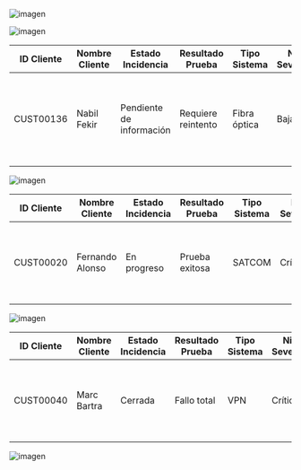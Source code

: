![imagen](https://github.com/user-attachments/assets/9ac095af-b1dd-4f86-80a9-b9816f4018f7)

![imagen](https://github.com/user-attachments/assets/a2a1d209-af4e-4e1f-afeb-225eebb49009)

| ID Cliente | Nombre Cliente | Estado Incidencia       | Resultado Prueba   | Tipo Sistema  | Nivel Severidad | Tipo Impacto            | Prioridad | Equipo Afectado | Ubicación      | Fecha Reporte          | Fecha Resolución | Descripción                                              |
|------------|----------------|-------------------------|--------------------|---------------|-----------------|-------------------------|-----------|-----------------|----------------|------------------------|------------------|----------------------------------------------------------|
| CUST00136  | Nabil Fekir    | Pendiente de información | Requiere reintento | Fibra óptica  | Baja            | Degradación de servicio | Alta      | Switch          | Sucursal Norte | 2025-01-11 16:14:45.235700 |                  | Problema con fibra óptica en Sucursal Norte. Impacto: Degradación de servicio. |


![imagen](https://github.com/user-attachments/assets/1612c930-274b-459b-bb8d-aeb857100946)

| ID Cliente | Nombre Cliente    | Estado Incidencia | Resultado Prueba | Tipo Sistema | Nivel Severidad | Tipo Impacto   | Prioridad | Equipo Afectado | Ubicación       | Fecha Reporte          | Fecha Resolución | Descripción                                         |
|------------|-------------------|-------------------|------------------|--------------|-----------------|----------------|-----------|-----------------|-----------------|------------------------|------------------|-----------------------------------------------------|
| CUST00020  | Fernando Alonso   | En progreso       | Prueba exitosa   | SATCOM       | Crítica         | Latencia alta  | Media     | Antena          | Sucursal Oeste  | 2024-11-22 16:14:45.231261 |                  | Problema con satcom en Sucursal Oeste. Impacto: Latencia alta. |


![imagen](https://github.com/user-attachments/assets/20a878d4-b079-4db6-8b3b-087a907f4b7e)

| ID Cliente | Nombre Cliente | Estado Incidencia | Resultado Prueba | Tipo Sistema | Nivel Severidad | Tipo Impacto            | Prioridad | Equipo Afectado | Ubicación     | Fecha Reporte          | Fecha Resolución       | Descripción                                             |
|------------|----------------|-------------------|------------------|--------------|-----------------|-------------------------|-----------|-----------------|---------------|------------------------|------------------------|---------------------------------------------------------|
| CUST00040  | Marc Bartra    | Cerrada           | Fallo total      | VPN          | Crítica         | Degradación de servicio | Urgente   | Firewall        | Sucursal Sur  | 2024-11-25 16:14:45.231922 | 2024-12-04 16:14:45.231922 | Problema con vpn en Sucursal Sur. Impacto: Degradación de servicio. |

![imagen](https://github.com/user-attachments/assets/bb699b7d-679d-4ad3-8eb8-c85156c4a8b4)
